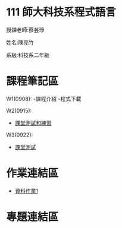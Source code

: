# 111 師大科技系程式語言

授課老師:蔡芸琤

姓名:陳亮竹

系級:科技系二年級

# 課程筆記區

 W1(0908):
 -課程介紹
 -程式下載
 
 W2(0915):
 - [課堂測試和練習](https://github.com/awchu0323/PL/tree/main/0915W1)
 
 W3(0922):
 - [課堂測試](https://github.com/awchu0323/PL/blob/main/0922W2/0922%E4%B8%8A%E8%AA%B2%E6%B8%AC%E8%A9%A6.ipynb)
 
# 作業連結區

- [資料作業1](https://github.com/awchu0323/PL/blob/main/0922W2/0922%20%E4%BD%9C%E6%A5%AD.ipynb)

# 專題連結區
